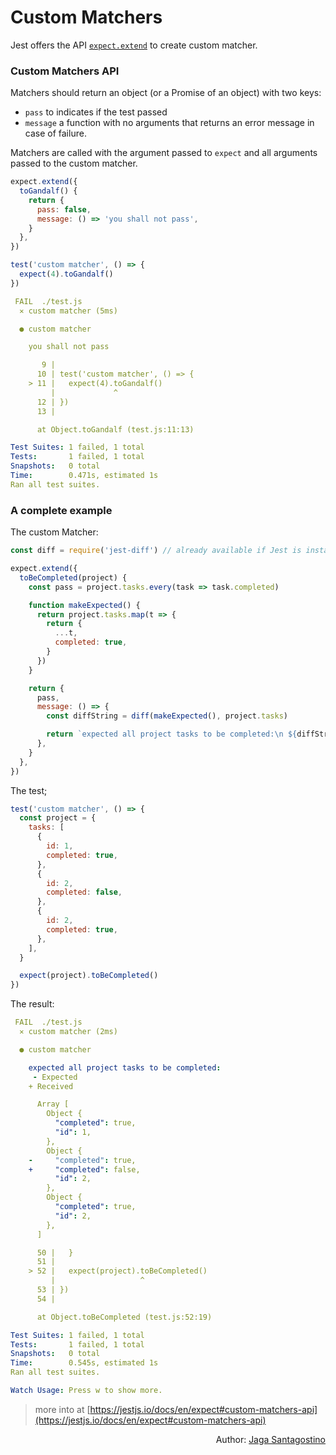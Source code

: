 # Custom Matchers

Jest offers the API [`expect.extend`](https://jestjs.io/docs/en/expect#expectextendmatchers) to create custom matcher.

### Custom Matchers API

Matchers should return an object (or a Promise of an object) with two keys:

- `pass` to indicates if the test passed
- `message` a function with no arguments that returns an error message in case of failure.

Matchers are called with the argument passed to `expect` and all arguments passed to the custom matcher.

```js
expect.extend({
  toGandalf() {
    return {
      pass: false,
      message: () => 'you shall not pass',
    }
  },
})

test('custom matcher', () => {
  expect(4).toGandalf()
})
```

```yaml
 FAIL  ./test.js
  ✕ custom matcher (5ms)

  ● custom matcher

    you shall not pass

       9 |
      10 | test('custom matcher', () => {
    > 11 |   expect(4).toGandalf()
         |             ^
      12 | })
      13 |

      at Object.toGandalf (test.js:11:13)

Test Suites: 1 failed, 1 total
Tests:       1 failed, 1 total
Snapshots:   0 total
Time:        0.471s, estimated 1s
Ran all test suites.
```

### A complete example

The custom Matcher:

```js
const diff = require('jest-diff') // already available if Jest is installed

expect.extend({
  toBeCompleted(project) {
    const pass = project.tasks.every(task => task.completed)

    function makeExpected() {
      return project.tasks.map(t => {
        return {
          ...t,
          completed: true,
        }
      })
    }

    return {
      pass,
      message: () => {
        const diffString = diff(makeExpected(), project.tasks)

        return `expected all project tasks to be completed:\n ${diffString}`
      },
    }
  },
})
```

The test;

```js
test('custom matcher', () => {
  const project = {
    tasks: [
      {
        id: 1,
        completed: true,
      },
      {
        id: 2,
        completed: false,
      },
      {
        id: 2,
        completed: true,
      },
    ],
  }

  expect(project).toBeCompleted()
})
```

The result:

```yaml
 FAIL  ./test.js
  ✕ custom matcher (2ms)

  ● custom matcher

    expected all project tasks to be completed:
     - Expected
    + Received

      Array [
        Object {
          "completed": true,
          "id": 1,
        },
        Object {
    -     "completed": true,
    +     "completed": false,
          "id": 2,
        },
        Object {
          "completed": true,
          "id": 2,
        },
      ]

      50 |   }
      51 |
    > 52 |   expect(project).toBeCompleted()
         |                   ^
      53 | })
      54 |

      at Object.toBeCompleted (test.js:52:19)

Test Suites: 1 failed, 1 total
Tests:       1 failed, 1 total
Snapshots:   0 total
Time:        0.545s, estimated 1s
Ran all test suites.

Watch Usage: Press w to show more.
```

> more into at [https://jestjs.io/docs/en/expect#custom-matchers-api](https://jestjs.io/docs/en/expect#custom-matchers-api)

<p style='text-align: right;'>Author: <a href="../about-us.md#jaga-santagostino">Jaga Santagostino</a></p>
